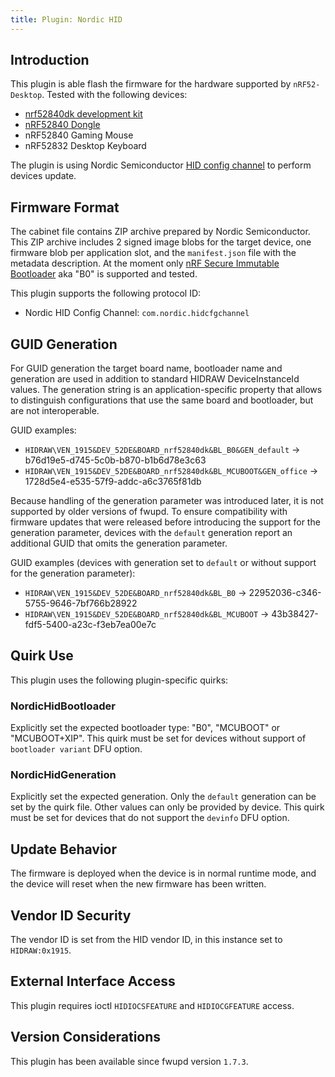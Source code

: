 ```yaml
---
title: Plugin: Nordic HID
---
```


## Introduction

This plugin is able flash the firmware for the hardware supported by `nRF52-Desktop`.
Tested with the following devices:

* [nrf52840dk development kit](https://www.nordicsemi.com/Products/nRF52840)
* [nRF52840 Dongle](https://www.nordicsemi.com/Products/Development-hardware/nrf52840-dongle)
* nRF52840 Gaming Mouse
* nRF52832 Desktop Keyboard

The plugin is using Nordic Semiconductor
[HID config channel](https://developer.nordicsemi.com/nRF_Connect_SDK/doc/latest/nrf/applications/nrf_desktop/doc/config_channel.html)
to perform devices update.

## Firmware Format

The cabinet file contains ZIP archive prepared by Nordic Semiconductor.
This ZIP archive includes 2 signed image blobs for the target
device, one firmware blob per application slot, and the `manifest.json` file with the metadata description.
At the moment only [nRF Secure Immutable Bootloader](https://developer.nordicsemi.com/nRF_Connect_SDK/doc/latest/nrf/samples/bootloader/README.html#bootloader)
aka "B0" is supported and tested.

This plugin supports the following protocol ID:

* Nordic HID Config Channel: `com.nordic.hidcfgchannel`

## GUID Generation

For GUID generation the target board name, bootloader name and generation are used in addition to standard HIDRAW DeviceInstanceId values.
The generation string is an application-specific property that allows to distinguish configurations
that use the same board and bootloader, but are not interoperable.

GUID examples:

* `HIDRAW\VEN_1915&DEV_52DE&BOARD_nrf52840dk&BL_B0&GEN_default` -> b76d19e5-d745-5c0b-b870-b1b6d78e3c63
* `HIDRAW\VEN_1915&DEV_52DE&BOARD_nrf52840dk&BL_MCUBOOT&GEN_office` -> 1728d5e4-e535-57f9-addc-a6c3765f81db

Because handling of the generation parameter was introduced later, it is not supported by older versions of fwupd.
To ensure compatibility with firmware updates that were released before introducing the support for the generation parameter, devices with the `default` generation report an additional GUID that omits the generation parameter.

GUID examples (devices with generation set to `default` or without support for the generation parameter):

* `HIDRAW\VEN_1915&DEV_52DE&BOARD_nrf52840dk&BL_B0` -> 22952036-c346-5755-9646-7bf766b28922
* `HIDRAW\VEN_1915&DEV_52DE&BOARD_nrf52840dk&BL_MCUBOOT` -> 43b38427-fdf5-5400-a23c-f3eb7ea00e7c

## Quirk Use

This plugin uses the following plugin-specific quirks:

### NordicHidBootloader

Explicitly set the expected bootloader type: "B0", "MCUBOOT" or "MCUBOOT+XIP".
This quirk must be set for devices without support of `bootloader variant` DFU option.

### NordicHidGeneration

Explicitly set the expected generation.
Only the `default` generation can be set by the quirk file.
Other values can only be provided by device.
This quirk must be set for devices that do not support the `devinfo` DFU option.

## Update Behavior

The firmware is deployed when the device is in normal runtime mode, and the
device will reset when the new firmware has been written.

## Vendor ID Security

The vendor ID is set from the HID vendor ID, in this instance set
to `HIDRAW:0x1915`.

## External Interface Access

This plugin requires ioctl `HIDIOCSFEATURE` and `HIDIOCGFEATURE` access.

## Version Considerations

This plugin has been available since fwupd version `1.7.3`.
